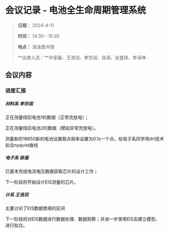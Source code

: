 # 会议记录 - 电池全生命周期管理系统

> **日期：** 2024-4-11
>
> **时间：** 14:30 - 15:30
>
> **地点：** 涵泳图书馆
>
> **出席人员：**许家豪、王浩羽、李宗润、徐涵、张壹炜、李泽坤



## 会议内容

### 进度汇报

##### 材料系 李宗润

正在测量纽扣电池1的数据（正常充放电）；

正在测量纽扣电池2的数据（模拟异常充放电）。

测量新的18650新的电池设置取点频率设置为0.1s一个点，给电子系同学用drt技术拟合nyquist曲线

##### 电子系 徐涵

已基本完成电流电压数据获取芯片的设计工作；

下一阶段将开始设计EIS测量的芯片。

##### 计系 王浩羽

主要讨论了EIS数据使用的区间

下一阶段将对EIS数据进行数据处理、数据观察；并进一步使用EIS去建立模型、进行拟合。